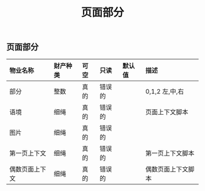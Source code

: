 ﻿---
title: 页面部分
second_title: Aspose.Cells Cloud Documen
type: docs
url: /zh/specification/model/pagesection/
description: Aspose.Cells 云模型规范：PageSection。轻松处理 Excel 和其他电子表格文档，具有打开、生成、编辑、拆分、合并、比较和转换等功能
weight: 50
---
## **页面部分**

 

|物业名称|财产种类|可空|只读|默认值|描述|
|:- |:- |:- |:- |:- |:- |
|部分|整数|真的|错误的||0,1,2 左,中,右|
|语境|细绳|真的|错误的||页面上下文脚本|
|图片|细绳|真的|错误的|||
|第一页上下文|细绳|真的|错误的||第一页上下文脚本|
|偶数页面上下文|细绳|真的|错误的||偶数页面上下文脚本|

